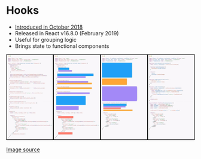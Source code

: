 # Hooks

- [Introduced in October 2018](https://medium.com/@dan_abramov/making-sense-of-react-hooks-fdbde8803889)
- Released in React v16.8.0 (February 2019)
- Useful for grouping logic
- Brings state to functional components

![Code highlighted before and after implementing hooks in a React component](05-01-hooks.jpg)

[Image source](https://twitter.com/andychilton/status/1057089468769828864)
